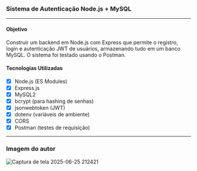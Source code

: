 
### Sistema de Autenticação Node.js + MySQL

---
#### Objetivo
Construir um backend em Node.js com Express que permite o registro, login e autenticação JWT de usuários, armazenando tudo em um banco MySQL. O sistema foi testado usando o Postman.

#### Tecnologias Utilizadas
- [x] Node.js (ES Modules)
- [x] Express.js
- [x] MySQL2
- [x] bcrypt (para hashing de senhas)
- [x] jsonwebtoken (JWT)
- [x] dotenv (variáveis de ambiente)
- [x] CORS
- [x] Postman (testes de requisição)

---
### Imagem do autor
![Captura de tela 2025-06-25 212421](https://github.com/user-attachments/assets/6be5893e-7ee5-4a2f-9333-c923556e0fca)
